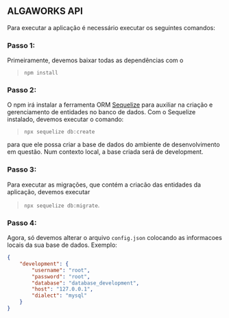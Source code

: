 ## ALGAWORKS API

Para executar a aplicação é necessário executar os seguintes comandos:

### Passo 1:
Primeiramente, devemos baixar todas as dependências com o

> `npm install `

### Passo 2:
O npm irá instalar a ferramenta ORM [Sequelize](https://www.npmjs.com/package/sequelize) para auxiliar na
criação e gerenciamento de entidades no banco de dados. Com o Sequelize instalado, devemos executar o comando:

>`npx sequelize db:create`

para que ele possa criar a base de dados do ambiente de desenvolvimento em questão. 
Num contexto local, a base criada será de development.

### Passo 3:
Para executar as migrações, que contém a criacão das entidades da aplicação, devemos executar

>`npx sequelize db:migrate`.

### Passo 4:
Agora, só devemos alterar o arquivo `config.json` colocando as informacoes locais da sua base de dados. Exemplo:

```json
{
    "development": {
        "username": "root",
        "password": "root",
        "database": "database_development",
        "host": "127.0.0.1",
        "dialect": "mysql"
    }
}
```
